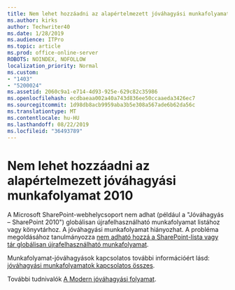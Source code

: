 ```yaml
---
title: Nem lehet hozzáadni az alapértelmezett jóváhagyási munkafolyamat 2010
ms.author: kirks
author: Techwriter40
ms.date: 1/28/2019
ms.audience: ITPro
ms.topic: article
ms.prod: office-online-server
ROBOTS: NOINDEX, NOFOLLOW
localization_priority: Normal
ms.custom:
- "1403"
- "5200024"
ms.assetid: 2060c9a1-e714-4d93-925e-629c82c35986
ms.openlocfilehash: ecdbaeaa002a40a743d836ee50ccaaeda3426ec7
ms.sourcegitcommit: 1d98db8acb9959aba3b5e308a567ade6b62da56c
ms.translationtype: MT
ms.contentlocale: hu-HU
ms.lasthandoff: 08/22/2019
ms.locfileid: "36493789"
---
```

# <a name="cant-add-default-2010-approval-workflow"></a>Nem lehet hozzáadni az alapértelmezett jóváhagyási munkafolyamat 2010

A Microsoft SharePoint-webhelycsoport nem adhat (például a "Jóváhagyás – SharePoint 2010") globálisan újrafelhasználható munkafolyamat listához vagy könyvtárhoz. A jóváhagyási munkafolyamat hiányozhat. A probléma megoldásához tanulmányozza [nem adható hozzá a SharePoint-lista vagy tár globálisan újrafelhasználható munkafolyamat](https://support.microsoft.com/help/4467263/sharepoint-designer-2013-shows-empty-wfpub-library).

Munkafolyamat-jóváhagyások kapcsolatos további információért lásd: [jóváhagyási munkafolyamatok kapcsolatos összes](https://support.office.com/article/All-about-Approval-workflows-078C5A89-821F-44A9-9530-40BB34F9F742). 
 
További tudnivalók [A Modern jóváhagyási folyamat](https://flow.microsoft.com/blog/introducing-modern-approvals). 
  